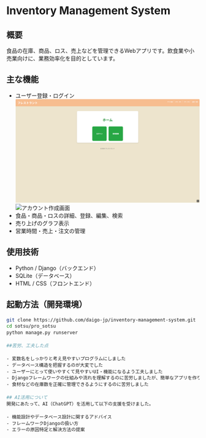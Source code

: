 # Inventory Management System

## 概要
食品の在庫、商品、ロス、売上などを管理できるWebアプリです。飲食業や小売業向けに、業務効率化を目的としています。

## 主な機能
- ユーザー登録・ログイン
![ログイン画面](sotsu/pro_sotsu/screenshots/login.png)
![アカウント作成画面](screenshots/create_ac.png)
- 食品・商品・ロスの詳細、登録、編集、検索
- 売り上げのグラフ表示
- 営業時間・売上・注文の管理

## 使用技術
- Python / Django（バックエンド）
- SQLite（データベース）
- HTML / CSS（フロントエンド）

## 起動方法（開発環境）
```bash
git clone https://github.com/daigo-jp/inventory-management-system.git
cd sotsu/pro_sotsu
python manage.py runserver

##苦労、工夫した点

- 変数名をしっかりと考え見やすいプログラムにしました
- データベース構造を把握するのが大変でした
- ユーザーにとって使いやすくて見やすいUI・機能になるよう工夫しました
- Djangoフレームワークの仕組みや流れを理解するのに苦労しましたが、簡単なアプリを作り徐々に理解を深めました
- 食材などの在庫数を正確に管理できるようにするのに苦労しました

## AI活用について  
開発にあたって、AI（ChatGPT）を活用して以下の支援を受けました。

- 機能設計やデータベース設計に関するアドバイス  
- フレームワークDjangoの扱い方
- エラーの原因特定と解決方法の提案  

